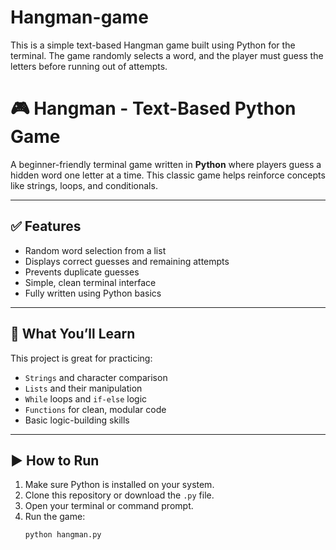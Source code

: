 # Hangman-game
This is a simple text-based Hangman game built using Python for the terminal. The game randomly selects a word, and the player must guess the letters before running out of attempts.
# 🎮 Hangman - Text-Based Python Game

A beginner-friendly terminal game written in **Python** where players guess a hidden word one letter at a time. This classic game helps reinforce concepts like strings, loops, and conditionals.

---

## ✅ Features
- Random word selection from a list
- Displays correct guesses and remaining attempts
- Prevents duplicate guesses
- Simple, clean terminal interface
- Fully written using Python basics

---

## 🧠 What You’ll Learn
This project is great for practicing:
- `Strings` and character comparison
- `Lists` and their manipulation
- `While` loops and `if-else` logic
- `Functions` for clean, modular code
- Basic logic-building skills

---

## ▶️ How to Run

1. Make sure Python is installed on your system.
2. Clone this repository or download the `.py` file.
3. Open your terminal or command prompt.
4. Run the game:
   ```bash
   python hangman.py
